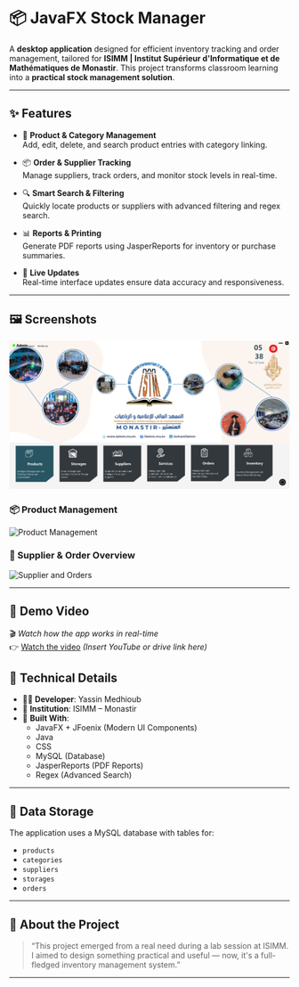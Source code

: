 

# 📦 JavaFX Stock Manager

A **desktop application** designed for efficient inventory tracking and order management, tailored for **ISIMM | Institut Supérieur d'Informatique et de Mathématiques de Monastir**. This project transforms classroom learning into a **practical stock management solution**.

---

## ✨ Features

- 📁 **Product & Category Management**  
  Add, edit, delete, and search product entries with category linking.

- 📦 **Order & Supplier Tracking**  
  Manage suppliers, track orders, and monitor stock levels in real-time.

- 🔍 **Smart Search & Filtering**  
  Quickly locate products or suppliers with advanced filtering and regex search.

- 📊 **Reports & Printing**  
  Generate PDF reports using JasperReports for inventory or purchase summaries.

- 🔄 **Live Updates**  
  Real-time interface updates ensure data accuracy and responsiveness.

---

## 🖼️ Screenshots

![Product Management](screenshots/capMain.png)

### 📦 Product Management  
![Product Management](screenshots/product-management.png)

### 📑 Supplier & Order Overview  
![Supplier and Orders](screenshots/supplier-orders.png)

---

## 🎥 Demo Video

🎬 *Watch how the app works in real-time*  
👉 [Watch the video](#) *(Insert YouTube or drive link here)*


## 💼 Technical Details

- 👨‍💻 **Developer**: Yassin Medhioub 
- 🏢 **Institution**: ISIMM – Monastir  
- 🔧 **Built With**:
  - JavaFX + JFoenix (Modern UI Components)
  - Java
  - CSS
  - MySQL (Database)
  - JasperReports (PDF Reports)
  - Regex (Advanced Search)


---

## 📂 Data Storage

The application uses a MySQL database with tables for:

- `products`
- `categories`
- `suppliers`
- `storages`
- `orders`

---

## 📢 About the Project

> “This project emerged from a real need during a lab session at ISIMM. I aimed to design something practical and useful — now, it's a full-fledged inventory management system.”

---


